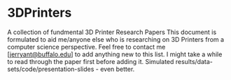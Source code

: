 # 3DPrinters
A collection of fundmental 3D Printer Research Papers
This document is formulated to aid me/anyone else who is researching on 3D Printers from a computer science perspective.
Feel free to contact me [jerryant@buffalo.edu] to add anything new to this list. I might take a while to read through the paper first before adding it. Simulated results/data-sets/code/presentation-slides - even better.
